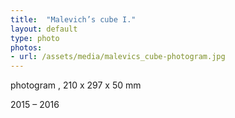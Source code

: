 ```yaml
---
title:  "Malevich’s cube I."
layout: default
type: photo
photos:
- url: /assets/media/malevics_cube-photogram.jpg
---
```


photogram , 210 x 297 x 50 mm

2015 – 2016
<!-- more -->